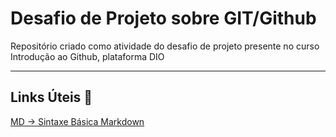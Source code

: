 # Desafio de Projeto sobre GIT/Github

Repositório criado como atividade do desafio de projeto presente no curso Introdução ao Github, plataforma DIO

---

## Links Úteis 🔗
[MD -> Sintaxe Básica Markdown](https://www.markdownguide.org/basic-syntax/)
